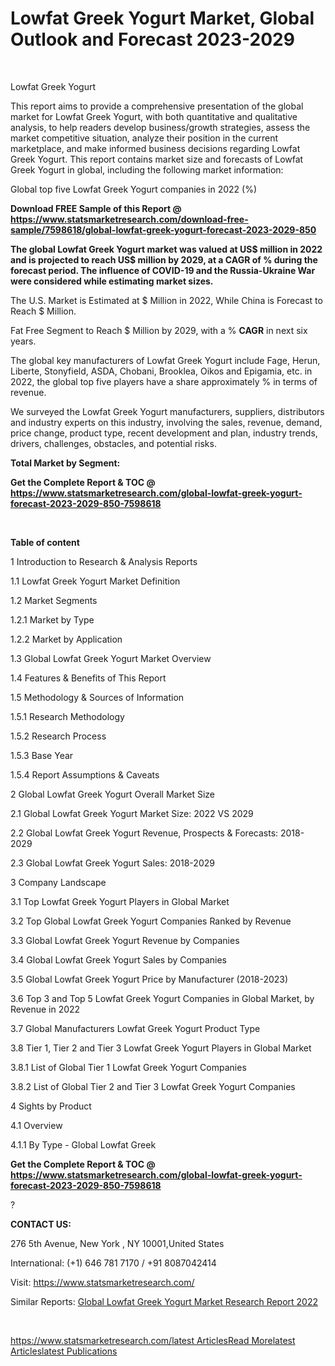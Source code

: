 <h1>Lowfat Greek Yogurt Market, Global Outlook and Forecast 2023-2029</h1><br/><p>Lowfat Greek Yogurt</p>
 
 
 
 <p>This report aims to provide a comprehensive presentation of the global market for Lowfat Greek Yogurt, with both quantitative and qualitative analysis, to help readers develop business/growth strategies, assess the market competitive situation, analyze their position in the current marketplace, and make informed business decisions regarding Lowfat Greek Yogurt. This report contains market size and forecasts of Lowfat Greek Yogurt in global, including the following market information:</p>
 
 
 
 <p>Global top five Lowfat Greek Yogurt companies in 2022 (%)</p>
 
 
 
 <p><strong>Download FREE Sample of this Report @ <a href="https://www.statsmarketresearch.com/download-free-sample/7598618/global-lowfat-greek-yogurt-forecast-2023-2029-850">https://www.statsmarketresearch.com/download-free-sample/7598618/global-lowfat-greek-yogurt-forecast-2023-2029-850</a></strong></p>
 
 
 
 <p><strong>The global Lowfat Greek Yogurt market was valued at US$ million in 2022 and is projected to reach US$ million by 2029, at a <strong>CAGR</strong> of % during the forecast period. The influence of COVID-19 and the Russia-Ukraine War were considered while estimating market sizes.</strong></p>
 
 
 
 <p>The U.S. Market is Estimated at $ Million in 2022, While China is Forecast to Reach $ Million.</p>
 
 
 
 <p>Fat Free Segment to Reach $ Million by 2029, with a % <strong>CAGR</strong> in next six years.</p>
 
 
 
 <p>The global key manufacturers of Lowfat Greek Yogurt include Fage, Herun, Liberte, Stonyfield, ASDA, Chobani, Brooklea, Oikos and Epigamia, etc. in 2022, the global top five players have a share approximately % in terms of revenue.</p>
 
 
 
 <p>We surveyed the Lowfat Greek Yogurt manufacturers, suppliers, distributors and industry experts on this industry, involving the sales, revenue, demand, price change, product type, recent development and plan, industry trends, drivers, challenges, obstacles, and potential risks.</p>
 
 
 
 <p><strong>Total Market by Segment:</strong></p>
 
 
 
 <div><b>Get the Complete Report & TOC @ <a href="https://www.statsmarketresearch.com/global-lowfat-greek-yogurt-forecast-2023-2029-850-7598618">https://www.statsmarketresearch.com/global-lowfat-greek-yogurt-forecast-2023-2029-850-7598618</a></b></div>
 
 
 
 <p><br />
 
 <b>Table of content</b></p>
 
 
 
 <p>1 Introduction to Research & Analysis Reports<br />
 
 1.1 Lowfat Greek Yogurt Market Definition<br />
 
 1.2 Market Segments<br />
 
 1.2.1 Market by Type<br />
 
 1.2.2 Market by Application<br />
 
 1.3 Global Lowfat Greek Yogurt Market Overview<br />
 
 1.4 Features & Benefits of This Report<br />
 
 1.5 Methodology & Sources of Information<br />
 
 1.5.1 Research Methodology<br />
 
 1.5.2 Research Process<br />
 
 1.5.3 Base Year<br />
 
 1.5.4 Report Assumptions & Caveats<br />
 
 2 Global Lowfat Greek Yogurt Overall Market Size<br />
 
 2.1 Global Lowfat Greek Yogurt Market Size: 2022 VS 2029<br />
 
 2.2 Global Lowfat Greek Yogurt Revenue, Prospects & Forecasts: 2018-2029<br />
 
 2.3 Global Lowfat Greek Yogurt Sales: 2018-2029<br />
 
 3 Company Landscape<br />
 
 3.1 Top Lowfat Greek Yogurt Players in Global Market<br />
 
 3.2 Top Global Lowfat Greek Yogurt Companies Ranked by Revenue<br />
 
 3.3 Global Lowfat Greek Yogurt Revenue by Companies<br />
 
 3.4 Global Lowfat Greek Yogurt Sales by Companies<br />
 
 3.5 Global Lowfat Greek Yogurt Price by Manufacturer (2018-2023)<br />
 
 3.6 Top 3 and Top 5 Lowfat Greek Yogurt Companies in Global Market, by Revenue in 2022<br />
 
 3.7 Global Manufacturers Lowfat Greek Yogurt Product Type<br />
 
 3.8 Tier 1, Tier 2 and Tier 3 Lowfat Greek Yogurt Players in Global Market<br />
 
 3.8.1 List of Global Tier 1 Lowfat Greek Yogurt Companies<br />
 
 3.8.2 List of Global Tier 2 and Tier 3 Lowfat Greek Yogurt Companies<br />
 
 4 Sights by Product<br />
 
 4.1 Overview<br />
 
 4.1.1 By Type - Global Lowfat Greek</p>
 
 
 
 <div><b>Get the Complete Report & TOC @ <a href="https://www.statsmarketresearch.com/global-lowfat-greek-yogurt-forecast-2023-2029-850-7598618">https://www.statsmarketresearch.com/global-lowfat-greek-yogurt-forecast-2023-2029-850-7598618</a></b></div>
 
 
 
 <p>? </p>
 
 
 
 <p><b>CONTACT US:</b><br />
 
 276 5th Avenue, New York , NY 10001,United States<br />
 
 International: (+1) 646 781 7170 / +91 8087042414<br />
 
 Visit: <a href="https://www.statsmarketresearch.com/">https://www.statsmarketresearch.com/</a><br />
 
 Similar Reports: <a href="https://www.statsmarketresearch.com/global-lowfat-greek-yogurt-forecast-2023-2029-850-7598618">Global Lowfat Greek Yogurt Market Research Report 2022</a><br />
 
 <br />
 
 <a href="https://gyeongbokgung.com">https://www.statsmarketresearch.com/</a><a href="https://hallyeomaritime.com">latest Articles</a><a href="https://jingwansa.com">Read More</a><a href="https://nguoiviet.jp/">latest Articles</a><a href="https://www.intelmarketresearch.com/">latest Publications</a></p>